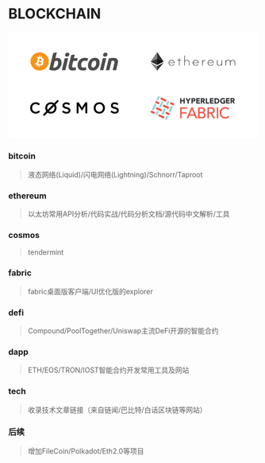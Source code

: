 # BLOCKCHAIN
![image](pic/all.png)

### bitcoin
> 液态网络(Liquid)/闪电网络(Lightning)/Schnorr/Taproot

### ethereum
> 以太坊常用API分析/代码实战/代码分析文档/源代码中文解析/工具

### cosmos
> tendermint

### fabric
> fabric桌面版客户端/UI优化版的explorer

### defi
> Compound/PoolTogether/Uniswap主流DeFi开源的智能合约

### dapp
> ETH/EOS/TRON/IOST智能合约开发常用工具及网站

### tech
> 收录技术文章链接（来自链闻/巴比特/白话区块链等网站）

### 后续
> 增加FileCoin/Polkadot/Eth2.0等项目